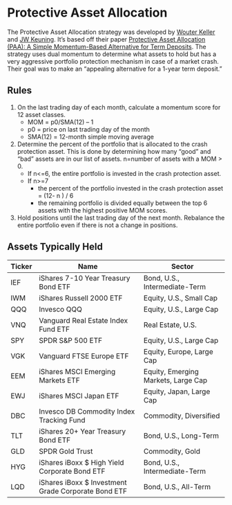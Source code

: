 # Protective Asset Allocation

The Protective Asset Allocation strategy was developed by [Wouter Keller](https://papers.ssrn.com/sol3/cf_dev/AbsByAuth.cfm?per_id=1935527) and [JW Keuning](https://papers.ssrn.com/sol3/cf_dev/AbsByAuth.cfm?per_id=2530815). It’s based off their paper [Protective Asset Allocation (PAA): A Simple Momentum-Based Alternative for Term Deposits](https://papers.ssrn.com/sol3/papers.cfm?abstract_id=2759734). The strategy uses dual momentum to determine what assets to hold but has a very aggressive portfolio protection mechanism in case of a market crash. Their goal was to make an “appealing alternative for a 1-year term deposit.”

## Rules

1. On the last trading day of each month, calculate a momentum score for 12 asset classes.
   - MOM = p0/SMA(12) – 1
   - p0 = price on last trading day of the month
   - SMA(12) = 12-month simple moving average
2. Determine the percent of the portfolio that is allocated to the crash protection asset. This is done by determining how many “good” and “bad” assets are in our list of assets. n=number of assets with a MOM > 0.
   - If n<=6, the entire portfolio is invested in the crash protection asset.
   - If n>=7
     - the percent of the portfolio invested in the crash protection asset = (12- n ) / 6
     - the remaining portfolio is divided equally between the top 6 assets with the highest positive MOM scores.
3. Hold positions until the last trading day of the next month. Rebalance the entire portfolio even if there is not a change in positions.

## Assets Typically Held

| Ticker | Name                                                | Sector                              |
| ------ | --------------------------------------------------- | ----------------------------------- |
| IEF    | iShares 7-10 Year Treasury Bond ETF                 | Bond, U.S., Intermediate-Term       |
| IWM    | iShares Russell 2000 ETF                            | Equity, U.S., Small Cap             |
| QQQ    | Invesco QQQ                                         | Equity, U.S., Large Cap             |
| VNQ    | Vanguard Real Estate Index Fund ETF                 | Real Estate, U.S.                   |
| SPY    | SPDR S&P 500 ETF                                    | Equity, U.S., Large Cap             |
| VGK    | Vanguard FTSE Europe ETF                            | Equity, Europe, Large Cap           |
| EEM    | iShares MSCI Emerging Markets ETF                   | Equity, Emerging Markets, Large Cap |
| EWJ    | iShares MSCI Japan ETF                              | Equity, Japan, Large Cap            |
| DBC    | Invesco DB Commodity Index Tracking Fund            | Commodity, Diversified              |
| TLT    | iShares 20+ Year Treasury Bond ETF                  | Bond, U.S., Long-Term               |
| GLD    | SPDR Gold Trust                                     | Commodity, Gold                     |
| HYG    | iShares iBoxx $ High Yield Corporate Bond ETF       | Bond, U.S., Intermediate-Term       |
| LQD    | iShares iBoxx $ Investment Grade Corporate Bond ETF | Bond, U.S., All-Term                |
